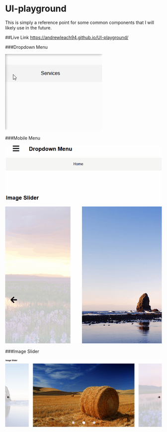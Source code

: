 # UI-playground

This is simply a reference point for some common components that I will likely use in the future.

##Live Link
https://andrewleach94.github.io/UI-playground/


###Dropdown Menu

![dropdown-menu](demo/dropdown.gif)

###Mobile Menu

![mobile-menu](demo/mobile-menu.gif)

###Image Slider

![image-slider](demo/image-slider.gif)
